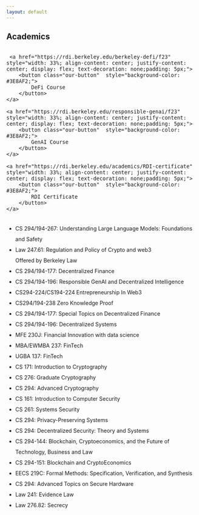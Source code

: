 ```yaml
---
layout: default
---
```


## Academics

<div style="font-size: 12pt; font-family: 'Open Sans', sans-serif; font-weight: 300; display: flex;">
    
     <a href="https://rdi.berkeley.edu/berkeley-defi/f23" style="width: 33%; align-content: center; justify-content: center; display: flex; text-decoration: none;padding: 5px;">
        <button class="our-button"  style="background-color: #3E8AF2;">
            DeFi Course
        </button>
    </a>
    
    <a href="https://rdi.berkeley.edu/responsible-genai/f23" style="width: 33%; align-content: center; justify-content: center; display: flex; text-decoration: none;padding: 5px;">
        <button class="our-button"  style="background-color: #3E8AF2;">
            GenAI Course
        </button>
    </a>
      
    <a href="https://rdi.berkeley.edu/academics/RDI-certificate" style="width: 33%; align-content: center; justify-content: center; display: flex; text-decoration: none;padding: 5px;">
        <button class="our-button"  style="background-color: #3E8AF2;">
            RDI Certificate
        </button>
    </a>
    
</div>


<div style="line-height: 200%; " >

<ul>
  <li><a href="https://rdi.berkeley.edu/understanding_llms/s24" style="text-decoration: none;">CS 294/194-267: Understanding Large Language Models: Foundations and Safety</a></li> 
  <li><a href="https://www.law.berkeley.edu/php-programs/courses/coursePage.php?cID=33984&termCode=B&termYear=2024" style="text-decoration: none;">Law 247.61: Regulation and Policy of Crypto and web3</a></li> Offered by Berkeley Law
  <li><a href="https://rdi.berkeley.edu/berkeley-defi/f23" style="text-decoration: none;">CS 294/194-177: Decentralized Finance</a></li> 
  <li><a href="https://rdi.berkeley.edu/responsible-genai/f23" style="text-decoration: none;">CS 294/194-196: Responsible GenAI and Decentralized Intelligence</a></li> 
  <li><a href="https://rdi.berkeley.edu/entrepreneurship-in-web3/f22" style="text-decoration: none;">CS294-224/CS194-224 Entrepreneurship In Web3</a></li>
  <li><a href="https://zk-learning.org/" style="text-decoration: none;">CS294/194-238 Zero Knowledge Proof</a></li>
  <li><a href="https://berkeley-defi.github.io/f21" style="text-decoration: none;">CS 294/194-177: Special Topics on Decentralized Finance</a></li>
  <li><a href="https://berkeley-desys.github.io/s22" style="text-decoration: none;">CS 294/194-196: Decentralized Systems</a></li> 
  <li><a href="http://guide.berkeley.edu/courses/mfe/" style="text-decoration: none;">MFE 230J: Financial Innovation with data science</a></li>
  <li><a href="http://courses.haas.berkeley.edu/descriptions/Descriptions/EWMBA237-1_Spring19.htm" style="text-decoration: none;">MBA/EWMBA 237: FinTech</a></li>
  <li><a href="https://classes.berkeley.edu/content/2020-Spring-UGBA-137-001-LEC-001" style="text-decoration: none;">UGBA 137: FinTech</a></li>
  <li><a href="https://people.eecs.berkeley.edu/~sanjamg/teaching/cs171-spring21" style="text-decoration: none;">CS 171: Introduction to Cryptography</a></li>
  <li><a href="https://people.eecs.berkeley.edu/~sanjamg/teaching/cs276-fall18" style="text-decoration: none;">CS 276: Graduate Cryptography</a></li>
  <li><a href="https://people.eecs.berkeley.edu/~sanjamg/teaching/cs294-spring18" style="text-decoration: none;">CS 294: Advanced Cryptography</a></li>
  <li><a href="cs161.org" style="text-decoration: none;">CS 161: Introduction to Computer Security</a></li>
  <li><a href="https://inst.eecs.berkeley.edu/~cs261/fa18/" style="text-decoration: none;">CS 261: Systems Security</a></li>
  <li><a href="https://inst.eecs.berkeley.edu/~cs294-171/fa21" style="text-decoration: none;">CS 294: Privacy-Preserving Systems</a></li>
  <li><a href="https://inst.eecs.berkeley.edu/~cs294-163/fa19/" style="text-decoration: none;">CS 294: Decentralized Security: Theory and Systems</a></li>
    <li><a href="https://berkeley-blockchain.github.io/cs294-144-s19/" style="text-decoration: none;">CS 294-144: Blockchain, Cryptoeconomics, and the Future of Technology, Business and Law</a></li>
  <li><a href="https://berkeley-blockchain.github.io/cs294-151-f18/" style="text-decoration: none;">CS 294-151: Blockchain and CryptoEconomics</a></li>
    <li><a href="https://people.eecs.berkeley.edu/~sseshia/219c/" style="text-decoration: none;">EECS 219C: Formal Methods: Specification, Verification, and Synthesis</a></li>
  <li><a href="https://berkeley-secure-hardware.github.io/cs294-156-f18/" style="text-decoration: none;">CS 294: Advanced Topics on Secure Hardware</a></li>
  <li><a href="https://www.law.berkeley.edu/php-programs/courses/coursePage.php?cID=27497" style="text-decoration: none;">Law 241: Evidence Law</a></li>
  <li><a href="https://www.law.berkeley.edu/php-programs/courses/coursePage.php?cID=28103" style="text-decoration: none;">Law 276.82: Secrecy</a></li>
</ul>

</div>
